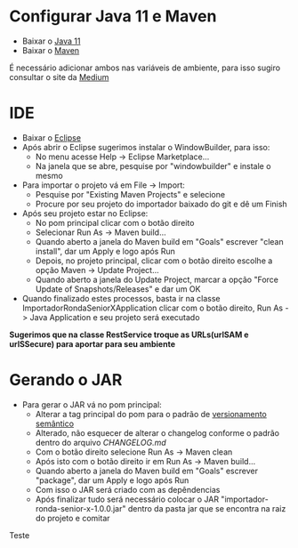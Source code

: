# Configurar Java 11 e Maven
* Baixar o [Java 11](https://jdk.java.net/archive/)
* Baixar o [Maven](https://maven.apache.org/install.html)

É necessário adicionar ambos nas variáveis de ambiente, para isso sugiro consultar o site da [Medium](https://medium.com/beelabacademy/configurando-vari%C3%A1veis-de-ambiente-java-home-e-maven-home-no-windows-e-unix-d9461f783c26)


# IDE
* Baixar o [Eclipse](https://www.eclipse.org/downloads/)
* Após abrir o Eclipse sugerimos instalar o WindowBuilder, para isso:
    * No menu acesse Help -> Eclipse Marketplace...
    * Na janela que se abre, pesquise por "windowbuilder" e instale o mesmo
* Para importar o projeto vá em File -> Import:
    * Pesquise por "Existing Maven Projects" e selecione
    * Procure por seu projeto do importador baixado do git e dê um Finish
* Após seu projeto estar no Eclipse:
    * No pom principal clicar com o botão direito
    * Selecionar Run As -> Maven build...
    * Quando aberto a janela do Maven build em "Goals" escrever "clean install", dar um Apply e logo após Run
    * Depois, no projeto principal, clicar com o botão direito escolhe a opção Maven -> Update Project...
    * Quando aberto a janela do Update Project, marcar a opção "Force Update of Snapshots/Releases" e dar um OK
* Quando finalizado estes processos, basta ir na classe ImportadorRondaSeniorXApplication clicar com o botão direito, Run As -> Java Application e seu projeto será executado

**Sugerimos que na classe RestService troque as URLs(urlSAM e urlSSecure) para aportar para seu ambiente**

# Gerando o JAR
* Para gerar o JAR vá no pom principal:
    * Alterar a tag principal **<version>** do pom para o padrão de [versionamento semântico](https://imasters.com.br/codigo/versionamento-semantico-o-que-e-e-como-usar#:~:text=Essa%20regra%20define%20basicamente%20o,dever%C3%A1%20sempre%20iniciar%20com%201.)
    * Alterado, não esquecer de alterar o changelog conforme o padrão dentro do arquivo  _CHANGELOG.md_
    * Com o botão direito selecione Run As -> Maven clean
    * Após isto com o botão direito ir em Run As -> Maven build...
    * Quando aberto a janela do Maven build em "Goals" escrever "package", dar um Apply e logo após Run
    * Com isso o JAR será criado com as depêndencias
    * Após finalizar tudo será necessário colocar o JAR "importador-ronda-senior-x-1.0.0.jar" dentro da pasta jar que se encontra na raiz do projeto e comitar
	
Teste
	
    


